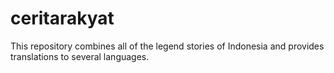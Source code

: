 # ceritarakyat
This repository combines all of the legend stories of Indonesia and provides translations to several languages.
